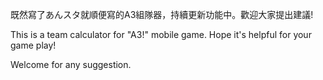 既然寫了あんスタ就順便寫的A3組隊器，持續更新功能中。歡迎大家提出建議!

This is a team calculator for "A3!" mobile game. Hope it's helpful for your game play!

Welcome for any suggestion.
